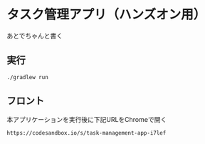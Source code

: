 # タスク管理アプリ（ハンズオン用）

あとでちゃんと書く

## 実行

```
./gradlew run
```

## フロント

本アプリケーションを実行後に下記URLをChromeで開く

```
https://codesandbox.io/s/task-management-app-i7lef
```